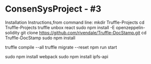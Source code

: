 # ConsenSysProject - #3

Installation Instructions,from command line:
mkdir Truffle-Projects
cd Truffle-Projects
truffle unbox react
sudo npm install -E openzeppelin-solidity
git clone https://github.com/rivendale/Truffle-DocStamp.git
cd Truffle-DocStamp
sudo npm install

truffle compile --all
truffle migrate --reset
npm run start 


sudo npm install webpack
sudo npm install ipfs-api

